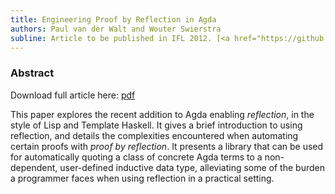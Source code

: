 ```yaml
---
title: Engineering Proof by Reflection in Agda
authors: Paul van der Walt and Wouter Swierstra
subline: Article to be published in IFL 2012. [<a href="https://github.com/toothbrush/reflection-proofs">code</a>] [bib]
---
```


### Abstract

Download full article here: [pdf](/pdf/IFL2012.pdf)

This paper explores the recent addition to Agda enabling
_reflection_, in the style of Lisp and Template Haskell.
It gives a brief introduction to using reflection, and details the complexities encountered when
automating certain proofs with _proof by
reflection_.
It presents a library that
can be used for automatically quoting a class of concrete Agda terms
to a non-dependent, user-defined
inductive data type, alleviating some of the burden a programmer faces
when using reflection in a practical setting.
